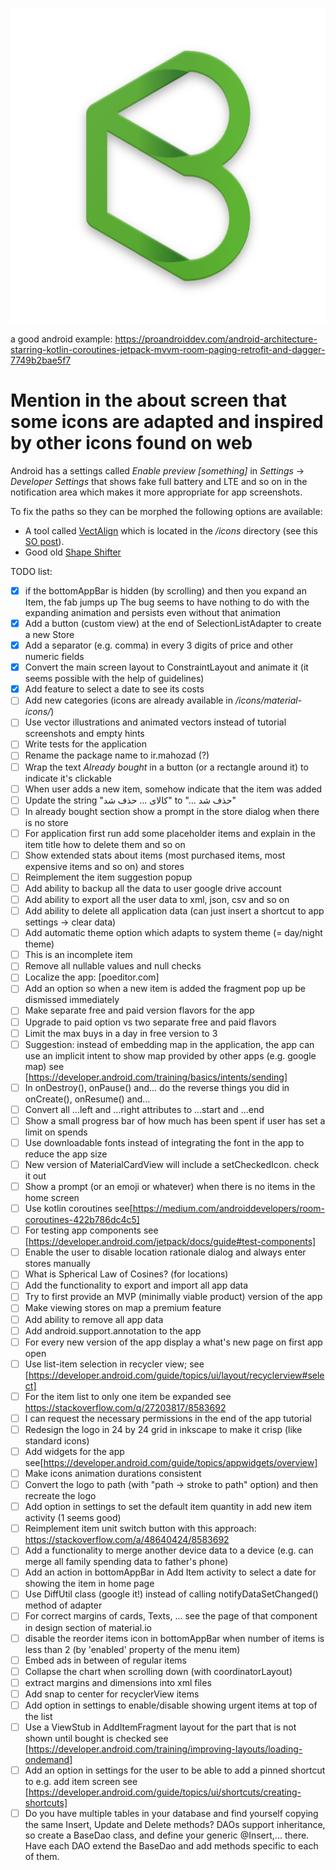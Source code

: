 ![Buyt logo](/app/src/main/base_hi_res_512.png?token=AHCNTO5UTDTPHEFMRS6MLU25FWK22)

a good android example: https://proandroiddev.com/android-architecture-starring-kotlin-coroutines-jetpack-mvvm-room-paging-retrofit-and-dagger-7749b2bae5f7

# Mention in the about screen that some icons are adapted and inspired by other icons found on web

Android has a settings called *Enable preview [something]* in *Settings* -> *Developer Settings*
that shows fake full battery and LTE and so on in the notification area which makes it
more appropriate for app screenshots.

To fix the paths so they can be morphed the following options are available:
  - A tool called [VectAlign](https://github.com/bonnyfone/vectalign)
    which is located in the */icons* directory
    (see this [SO post](https://stackoverflow.com/a/32386837)).
  - Good old [Shape Shifter](https://shapeshifter.design/)

TODO list:

- [x] if the bottomAppBar is hidden (by scrolling) and then you expand an Item, the fab jumps up
      The bug seems to have nothing to do with the expanding animation and persists even without that animation
- [x] Add a button (custom view) at the end of SelectionListAdapter to create a new Store
- [x] Add a separator (e.g. comma) in every 3 digits of price and other numeric fields
- [x] Convert the main screen layout to ConstraintLayout and animate it (it seems possible with the help of guidelines)
- [x] Add feature to select a date to see its costs
- [ ] Add new categories (icons are already available in */icons/material-icons/*)
- [ ] Use vector illustrations and animated vectors instead of tutorial screenshots and empty hints
- [ ] Write tests for the application
- [ ] Rename the package name to ir.mahozad (?)
- [ ] Wrap the text *Already bought* in a button (or a rectangle around it) to indicate it's clickable
- [ ] When user adds a new item, somehow indicate that the item was added 
- [ ] Update the string "کالای ... حذف شد" to "... حذف شد" 
- [ ] In already bought section show a prompt in the store dialog when there is no store
- [ ] For application first run add some placeholder items and explain in the item title how to delete them and so on
- [ ] Show extended stats about items (most purchased items, most expensive items and so on) and stores
- [ ] Reimplement the item suggestion popup
- [ ] Add ability to backup all the data to user google drive account
- [ ] Add ability to export all the user data to xml, json, csv and so on
- [ ] Add ability to delete all application data (can just insert a shortcut to app settings -> clear data)
- [ ] Add automatic theme option which adapts to system theme (= day/night theme)
- [ ] This is an incomplete item
- [ ] Remove all nullable values and null checks
- [ ] Localize the app: [poeditor.com]
- [ ] Add an option so when a new item is added the fragment pop up be dismissed immediately
- [ ] Make separate free and paid version flavors for the app
- [ ] Upgrade to paid option vs two separate free and paid flavors
- [ ] Limit the max buys in a day in free version to 3
- [ ] Suggestion: instead of embedding map in the application, the app can use an implicit
      intent to show map provided by other apps (e.g. google map)
      see [https://developer.android.com/training/basics/intents/sending]
- [ ] In onDestroy(), onPause() and... do the reverse things you did in onCreate(), onResume() and...
- [ ] Convert all ...left and ...right attributes to ...start and ...end
- [ ] Show a small progress bar of how much has been spent if user has set a limit on spends
- [ ] Use downloadable fonts instead of integrating the font in the app to reduce the app size
- [ ] New version of MaterialCardView will include a setCheckedIcon. check it out
- [ ] Show a prompt (or an emoji or whatever) when there is no items in the home screen
- [ ] Use kotlin coroutines see[https://medium.com/androiddevelopers/room-coroutines-422b786dc4c5]
- [ ] For testing app components see [https://developer.android.com/jetpack/docs/guide#test-components]
- [ ] Enable the user to disable location rationale dialog and always enter stores manually
- [ ] What is Spherical Law of Cosines? (for locations)
- [ ] Add the functionality to export and import all app data
- [ ] Try to first provide an MVP (minimally viable product) version of the app
- [ ] Make viewing stores on map a premium feature
- [ ] Add ability to remove all app data
- [ ] Add android.support.annotation to the app
- [ ] For every new version of the app display a what's new page on first app open
- [ ] Use list-item selection in recycler view;
      see [https://developer.android.com/guide/topics/ui/layout/recyclerview#select]
- [ ] For the item list to only one item be expanded see https://stackoverflow.com/q/27203817/8583692
- [ ] I can request the necessary permissions in the end of the app tutorial
- [ ] Redesign the logo in 24 by 24 grid in inkscape to make it crisp (like standard icons)
- [ ] Add widgets for the app see[https://developer.android.com/guide/topics/appwidgets/overview]
- [ ] Make icons animation durations consistent
- [ ] Convert the logo to path (with "path -> stroke to path" option) and then recreate the logo
- [ ] Add option in settings to set the default item quantity in add new item activity (1 seems good)
- [ ] Reimplement item unit switch button with this approach: https://stackoverflow.com/a/48640424/8583692
- [ ] Add a functionality to merge another device data to a device (e.g. can merge all family spending data to father's phone)
- [ ] Add an action in bottomAppBar in Add Item activity to select a date for showing the item in home page
- [ ] Use DiffUtil class (google it!) instead of calling notifyDataSetChanged() method of adapter
- [ ] For correct margins of cards, Texts, ... see the page of that component in design section of material.io
- [ ] disable the reorder items icon in bottomAppBar when number of items is less than 2 (by 'enabled' property of the menu item)
- [ ] Embed ads in between of regular items
- [ ] Collapse the chart when scrolling down (with coordinatorLayout)
- [ ] extract margins and dimensions into xml files
- [ ] Add snap to center for recyclerView items
- [ ] Add option in settings to enable/disable showing urgent items at top of the list
- [ ] Use a ViewStub in AddItemFragment layout for the part that is not shown until bought is checked
      see [https://developer.android.com/training/improving-layouts/loading-ondemand]
- [ ] Add an option in settings for the user to be able to add a pinned shortcut to e.g. add item screen
      see [https://developer.android.com/guide/topics/ui/shortcuts/creating-shortcuts]
- [ ] Do you have multiple tables in your database and find yourself copying the same Insert,
      Update and Delete methods? DAOs support inheritance, so create a BaseDao<T> class, and define
      your generic @Insert,... there. Have each DAO extend the BaseDao and add methods specific to each of them.
